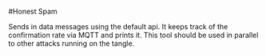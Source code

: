 #Honest Spam

Sends in data messages using the default api. It keeps track of the confirmation rate via MQTT and prints it. This tool should be used in parallel to other attacks running on the tangle.